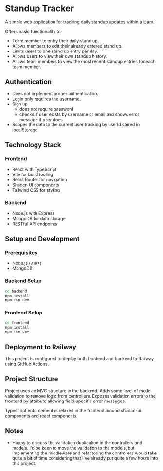# Standup Tracker

A simple web application for tracking daily standup updates within a team.

Offers basic functionality to:

- Team member to entry their daily stand up. 
- Allows members to edit their already entered stand up.
- Limits users to one stand up entry per day.
- Allows users to view their own standup history.
- Allows team members to view the most recent standup entries for each team member.

## Authentication

- Does not implement proper authentication. 
- Login only requires the username.
- Sign up 
   - does not require password
   - checks if user exists by username or email and shows error message if user does
- Scopes the data to the current user tracking by userId stored in localStorage


## Technology Stack

### Frontend
- React with TypeScript
- Vite for build tooling
- React Router for navigation
- Shadcn UI components
- Tailwind CSS for styling

### Backend
- Node.js with Express
- MongoDB for data storage
- RESTful API endpoints

## Setup and Development

### Prerequisites
- Node.js (v18+)
- MongoDB

### Backend Setup
```bash
cd backend
npm install
npm run dev
```

### Frontend Setup
```bash
cd frontend
npm install
npm run dev
```

## Deployment to Railway

This project is configured to deploy both frontend and backend to Railway using GitHub Actions.


## Project Structure

Project uses an MVC structure in the backend. 
Adds some level of model validation to remove logic from controllers.
Exposes validation errors to the frontend by attribute allowing field-specific error messages.

Typescript enforcement is relaxed in the frontend around shadcn-ui components and react components. 

## Notes

- Happy to discuss the validation duplication in the controllers and models. I'd be keen to move the validation to the models, but implementing the middleware and refactoring the controllers would take quite a bit of time considering that I've already put quite a few hours into this project.
